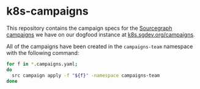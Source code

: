 # k8s-campaigns

This repository contains the campaign specs for the [Sourcegraph campaigns](https://docs.sourcegraph.com/@main/user/campaigns) we have on our dogfood instance at [k8s.sgdev.org/campaigns](https://k8s.sgdev.org/campaigns).

All of the campaigns have been created in the `campaigns-team` namespace with the following command:

```bash
for f in *.campaigns.yaml;
do
  src campaign apply -f "${f}" -namespace campaigns-team
done
```
